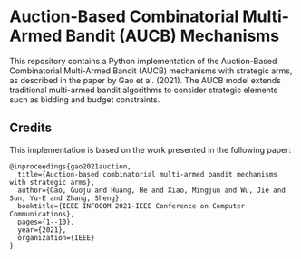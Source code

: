 # Auction-Based Combinatorial Multi-Armed Bandit (AUCB) Mechanisms

This repository contains a Python implementation of the Auction-Based Combinatorial Multi-Armed Bandit (AUCB) mechanisms with strategic arms, as described in the paper by Gao et al. (2021). The AUCB model extends traditional multi-armed bandit algorithms to consider strategic elements such as bidding and budget constraints.

## Credits

This implementation is based on the work presented in the following paper:

```
@inproceedings{gao2021auction,
  title={Auction-based combinatorial multi-armed bandit mechanisms with strategic arms},
  author={Gao, Guoju and Huang, He and Xiao, Mingjun and Wu, Jie and Sun, Yu-E and Zhang, Sheng},
  booktitle={IEEE INFOCOM 2021-IEEE Conference on Computer Communications},
  pages={1--10},
  year={2021},
  organization={IEEE}
}
```